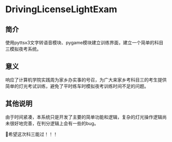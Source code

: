# DrivingLicenseLightExam

## 简介

使用pyttsx3文字转语音模块、pygame模块建立训练界面，建立一个简单的科目三模拟夜考系统。

## 意义

响应了计算机学院实践周为家乡办实事的号召，为广大来家乡考科目三的考生提供简单的灯光考试训练，避免了平时练车时模拟夜考训练时间不足的问题。

## 其他说明

由于时间紧凑，本系统只是开发了主要的简单功能和逻辑，复杂的灯光操作逻辑尚未很好地完善，在判分逻辑上会有一些的bug。

🙏希望这次科三能过！！！